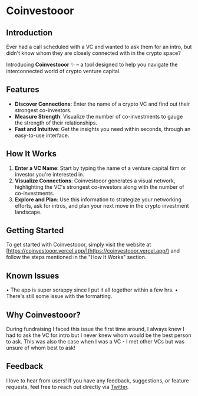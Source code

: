 # Coinvestooor

## Introduction
Ever had a call scheduled with a VC and wanted to ask them for an intro, but didn't know whom they are closely connected with in the crypto space? 

Introducing **Coinvestooor** ✨ – a tool designed to help you navigate the interconnected world of crypto venture capital.

## Features
- **Discover Connections**: Enter the name of a crypto VC and find out their strongest co-investors.
- **Measure Strength**: Visualize the number of co-investments to gauge the strength of their relationships.
- **Fast and Intuitive**: Get the insights you need within seconds, through an easy-to-use interface.

## How It Works
1. **Enter a VC Name**: Start by typing the name of a venture capital firm or investor you're interested in.
2. **Visualize Connections**: Coinvestooor generates a visual network, highlighting the VC's strongest co-investors along with the number of co-investments.
3. **Explore and Plan**: Use this information to strategize your networking efforts, ask for intros, and plan your next move in the crypto investment landscape.

## Getting Started
To get started with Coinvestooor, simply visit the website at [https://coinvestooor.vercel.app/](https://coinvestooor.vercel.app/) and follow the steps mentioned in the "How It Works" section.

## Known Issues
• The app is super scrappy since I put it all together within a few hrs.
• There's still some issue with the formatting.

## Why Coinvestooor?
During fundraising I faced this issue the first time around, I always knew I had to ask the VC for intro but I never knew whom would be the best person to ask.
This was also the case when I was a VC - I met other VCs but was unsure of whom best to ask!

## Feedback
I love to hear from users! If you have any feedback, suggestions, or feature requests, feel free to reach out directly via [Twitter](https://twitter.com/advaitjayant).
